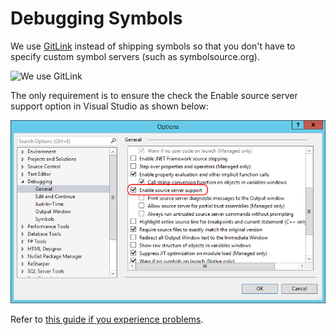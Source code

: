 # Debugging Symbols

We use [GitLink](https://github.com/Gittools/GitLink) instead of shipping symbols so that you don't have to specify custom symbol servers (such as symbolsource.org).

![We use GitLink](/images/contributing/git-link.gif)

The only requirement is to ensure the check the Enable source server support option in Visual Studio as shown below:

![Configure Visual Studio as follows](/images/contributing/gitlink-visualstudio-enablesourceserversupport.png)

Refer to [this guide if you experience problems](https://github.com/GitTools/GitLink#troubleshooting).